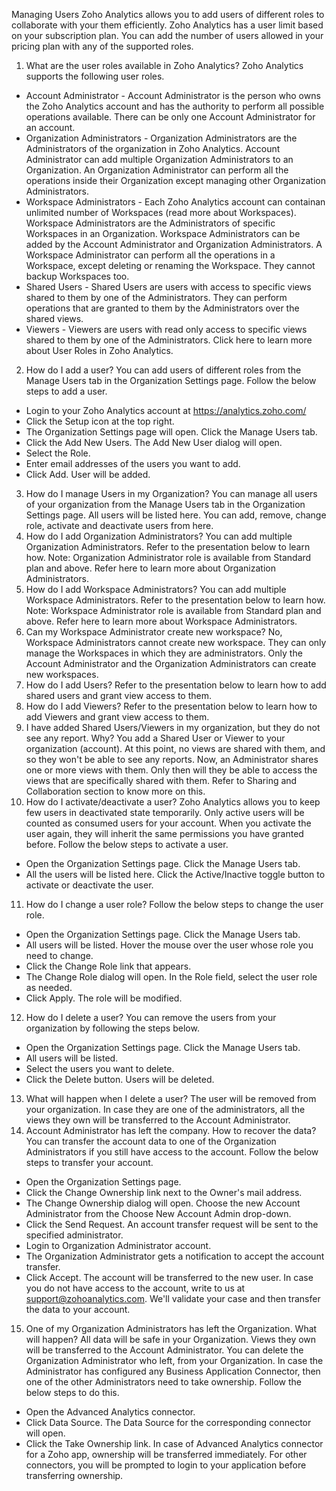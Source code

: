 Managing Users
Zoho Analytics allows you to add users of different roles to collaborate with your them efficiently. Zoho Analytics has a user limit based on your subscription plan. You can add the number of users allowed in your pricing plan with any of the supported roles.
1. What are the user roles available in Zoho Analytics?
Zoho Analytics supports the following user roles.
- Account Administrator - Account Administrator is the person who owns the Zoho Analytics account and has the authority to perform all possible operations available. There can be only one Account Administrator for an account.
- Organization Administrators - Organization Administrators are the Administrators of the organization in Zoho Analytics. Account Administrator can add multiple Organization Administrators to an Organization. An Organization Administrator can perform all the operations inside their Organization except managing other Organization Administrators.
- Workspace Administrators - Each Zoho Analytics account can containan unlimited number of Workspaces (read more about Workspaces). Workspace Administrators are the Administrators of specific Workspaces in an Organization. Workspace Administrators can be added by the Account Administrator and Organization Administrators. A Workspace Administrator can perform all the operations in a Workspace, except deleting or renaming the Workspace. They cannot backup Workspaces too.
- Shared Users - Shared Users are users with access to specific views shared to them by one of the Administrators. They can perform operations that are granted to them by the Administrators over the shared views.
- Viewers - Viewers are users with read only access to specific views shared to them by one of the Administrators.
Click here to learn more about User Roles in Zoho Analytics.
2. How do I add a user?
You can add users of different roles from the Manage Users tab in the Organization Settings page.
Follow the below steps to add a user.
- Login to your Zoho Analytics account at https://analytics.zoho.com/
- Click the Setup icon at the top right.
- The Organization Settings page will open. Click the Manage Users tab.
- Click the Add New Users. The Add New User dialog will open.
- Select the Role.
- Enter email addresses of the users you want to add.
- Click Add. User will be added.
3. How do I manage Users in my Organization?
You can manage all users of your organization from the Manage Users tab in the Organization Settings page.
All users will be listed here. You can add, remove, change role, activate and deactivate users from here.
4. How do I add Organization Administrators?
You can add multiple Organization Administrators. Refer to the presentation below to learn how.
Note: Organization Administrator role is available from Standard plan and above. Refer here to learn more about Organization Administrators.
5. How do I add Workspace Administrators?
You can add multiple Workspace Administrators. Refer to the presentation below to learn how.
Note: Workspace Administrator role is available from Standard plan and above. Refer here to learn more about Workspace Administrators.
6. Can my Workspace Administrator create new workspace?
No, Workspace Administrators cannot create new workspace. They can only manage the Workspaces in which they are administrators. Only the Account Administrator and the Organization Administrators can create new workspaces.
7. How do I add Users?
Refer to the presentation below to learn how to add shared users and grant view access to them.
8. How do I add Viewers?
Refer to the presentation below to learn how to add Viewers and grant view access to them.
9. I have added Shared Users/Viewers in my organization, but they do not see any report. Why?
You add a Shared User or Viewer to your organization (account). At this point, no views are shared with them, and so they won't be able to see any reports. Now, an Administrator shares one or more views with them. Only then will they be able to access the views that are specifically shared with them. Refer to Sharing and Collaboration section to know more on this.
10. How do I activate/deactivate a user?
Zoho Analytics allows you to keep few users in deactivated state temporarily. Only active users will be counted as consumed users for your account. When you activate the user again, they will inherit the same permissions you have granted before.
Follow the below steps to activate a user.
- Open the Organization Settings page. Click the Manage Users tab.
- All the users will be listed here. Click the Active/Inactive toggle button to activate or deactivate the user.
11. How do I change a user role?
Follow the below steps to change the user role.
- Open the Organization Settings page. Click the Manage Users tab.
- All users will be listed. Hover the mouse over the user whose role you need to change.
- Click the Change Role link that appears.
- The Change Role dialog will open. In the Role field, select the user role as needed.
- Click Apply. The role will be modified.
12. How do I delete a user?
You can remove the users from your organization by following the steps below.
- Open the Organization Settings page. Click the Manage Users tab.
- All users will be listed.
- Select the users you want to delete.
- Click the Delete button. Users will be deleted.
13. What will happen when I delete a user?
The user will be removed from your organization. In case they are one of the administrators, all the views they own will be transferred to the Account Administrator.
14. Account Administrator has left the company. How to recover the data?
You can transfer the account data to one of the Organization Administrators if you still have access to the account.
Follow the below steps to transfer your account.
- Open the Organization Settings page.
- Click the Change Ownership link next to the Owner's mail address.
- The Change Ownership dialog will open. Choose the new Account Administrator from the Choose New Account Admin drop-down.
- Click the Send Request. An account transfer request will be sent to the specified administrator.
- Login to Organization Administrator account.
- The Organization Administrator gets a notification to accept the account transfer.
- Click Accept. The account will be transferred to the new user.
In case you do not have access to the account, write to us at support@zohoanalytics.com. We'll validate your case and then transfer the data to your account.
15. One of my Organization Administrators has left the Organization. What will happen?
All data will be safe in your Organization. Views they own will be transferred to the Account Administrator. You can delete the Organization Administrator who left, from your Organization.
In case the Administrator has configured any Business Application Connector, then one of the other Administrators need to take ownership. Follow the below steps to do this.
- Open the Advanced Analytics connector.
- Click Data Source. The Data Source for the corresponding connector will open.
- Click the Take Ownership link. In case of Advanced Analytics connector for a Zoho app, ownership will be transferred immediately. For other connectors, you will be prompted to login to your application before transferring ownership.